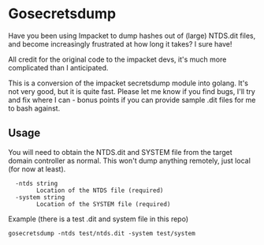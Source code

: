 # Gosecretsdump

Have you been using Impacket to dump hashes out of (large) NTDS.dit files, and become increasingly frustrated at how long it takes? I sure have!

All credit for the original code to the impacket devs, it's much more complicated than I anticipated.

This is a conversion of the impacket secretsdump module into golang. It's not very good, but it is quite fast. Please let me know if you find bugs, I'll try and fix where I can - bonus points if you can provide sample .dit files for me to bash against.

## Usage
You will need to obtain the NTDS.dit and SYSTEM file from the target domain controller as normal. This won't dump anything remotely, just local (for now at least).
```  
  -ntds string
        Location of the NTDS file (required)
  -system string
        Location of the SYSTEM file (required)

```

Example (there is a test .dit and system file in this repo)

`gosecretsdump -ntds test/ntds.dit -system test/system`
